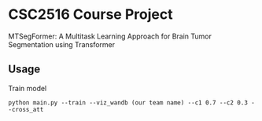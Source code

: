 # CSC2516 Course Project

MTSegFormer: A Multitask Learning Approach for Brain Tumor Segmentation using Transformer

## Usage

Train model

```shell
python main.py --train --viz_wandb (our team name) --c1 0.7 --c2 0.3 --cross_att
```
